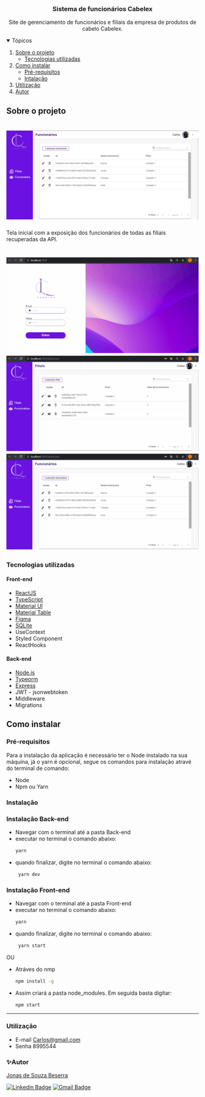 <!-- PROJECT LOGO -->
<br />
<p align="center">
  <h3 align="center">Sistema de funcionários Cabelex</h3>

  <p align="center">
    Site de gerenciamento de funcionários e filiais da empresa de produtos de cabelo Cabelex.
    <br />
  </p>
</p>



<!-- TABLE OF CONTENTS -->
<details open="open">
  <summary>Tópicos</summary>
  <ol>
    <li>
      <a href="#sobre-o-projeto">Sobre o projeto</a>
      <ul>
        <li><a href="#tecnologias-utilizadas">Tecnologias utilizadas</a></li>
      </ul>
    </li>
    <li>
      <a href="#como-instalar">Como instalar</a>
      <ul>
        <li><a href="#pre-requisitos">Pré-requisitos</a></li>
        <li><a href="#instalacao">Intalação</a></li>
      </ul>
    </li>
    <li><a href="#Utilização">Utilização</a></li>
    <li><a href="#autor">Autor</a></li>
  </ol>
</details>



<!-- ABOUT THE PROJECT -->
## Sobre o projeto

<h1 align="center">
  <img alt="cabelex" title="#cabelex" src="Front-end/src/assets/Screenshot_1.png" />
</h1>

Tela inicial com a exposição dos funcionários de todas as filiais recuperadas da API.

<h1 align="center">
  <img alt="cabelex" title="#cabelex" src="Front-end/src/assets/Gif1.gif" />
  <img alt="cabelex" title="#cabelex" src="Front-end/src/assets/Gif2.gif" />
  <img alt="cabelex" title="#cabelex" src="Front-end/src/assets/Gif3.gif" />
</h1>

### Tecnologias utilizadas

#### Front-end
* [ReactJS](https://pt-br.reactjs.org/)
* [TypeScript](https://www.typescriptlang.org/)
* [Material UI](https://material-ui.com/pt/)
* [Material Table](https://material-table.com/#/)
* [Figma](https://www.figma.com/)
* [SQLite](https://www.sqlite.org/index.html)
* UseContext
* Styled Component
* ReactHooks

#### Back-end

* [Node.js](https://nodejs.org/en/)
* [Typeorm](https://typeorm.io/#/)
* [Express](https://expressjs.com/pt-br/)
* JWT - jsonwebtoken
* Middleware
* Migrations





<!-- GETTING STARTED -->
## Como instalar 

### Pré-requisitos

Para a instalação da aplicação é necessário ter o Node instalado na sua máquina, já o yarn é opcional, segue os comandos para instalação atravé do terminal de comando:
* Node
* Npm ou Yarn

### Instalação 
### Instalação Back-end

* Navegar com o terminal até a pasta Back-end
* executar no terminal o comando abaixo:
    ```sh
    yarn
    ```
* quando finalizar, digite no terminal o comando abaixo:
   ```sh
    yarn dev
    ```
### Instalação Front-end

* Navegar com o terminal até a pasta Front-end
* executar no terminal o comando abaixo:
    ```sh
    yarn
    ```
* quando finalizar, digite no terminal o comando abaixo:
   ```sh
    yarn start
    ```
OU
* Atráves do nmp
  ```sh
  npm install -g
  ```

* Assim criará a pasta node_modules. Em seguida basta digitar:

   ```sh
   npm start
   ```

 ---
 ### Utilização
 * E-mail Carlos@gmail.com
 * Senha 8995544
 ### ✨Autor

[Jonas de Souza Beserra](https://www.linkedin.com/in/jonas-de-souza-95091b186/)<br/>


[![Linkedin Badge](https://img.shields.io/badge/-Jonas-blue?style=flat-square&logo=Linkedin&logoColor=white&link=https://www.linkedin.com/in/jonas-de-souza-95091b186/)](https://www.linkedin.com/in/jonas-de-souza-95091b186/) 
[![Gmail Badge](https://img.shields.io/badge/-joonascontato@gmail.com-c14438?style=flat-square&logo=Gmail&logoColor=white&link=mailto:joonascontato@gmail.com)](mailto:joonascontato@gmail.com)

